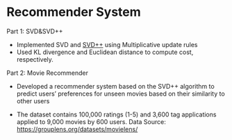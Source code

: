 # Recommender System

Part 1: SVD&SVD++
* Implemented SVD and [SVD++](https://en.wikipedia.org/wiki/Matrix_factorization_(recommender_systems)#SVD++) using Multiplicative update rules
* Used KL divergence and Euclidean distance to compute cost, respectively. 

Part 2: Movie Recommender

* Developed a recommender system based on the SVD++ algorithm to predict users’ preferences for unseen movies
based on their similarity to other users 

* The dataset contains 100,000 ratings (1-5) and 3,600 tag applications applied to 9,000 movies by 600 users. Data Source: https://grouplens.org/datasets/movielens/

